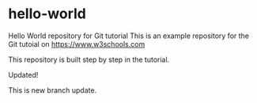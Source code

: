 # hello-world
Hello World repository for Git tutorial
This is an example repository for the Git tutoial on https://www.w3schools.com

This repository is built step by step in the tutorial.

Updated!

This is new branch update.
